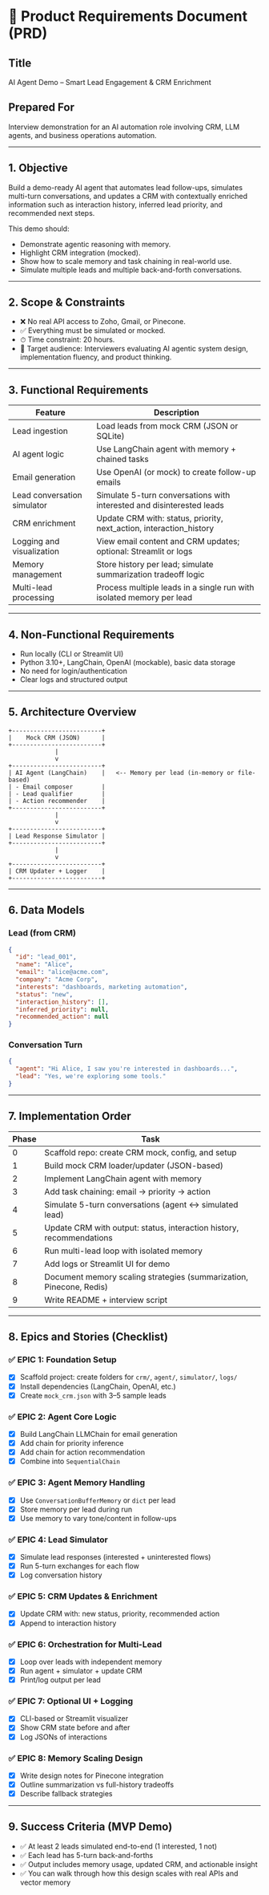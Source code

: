 # 🧾 Product Requirements Document (PRD)

## Title  
AI Agent Demo – Smart Lead Engagement & CRM Enrichment

## Prepared For  
Interview demonstration for an AI automation role involving CRM, LLM agents, and business operations automation.

---

## 1. Objective

Build a demo-ready AI agent that automates lead follow-ups, simulates multi-turn conversations, and updates a CRM with contextually enriched information such as interaction history, inferred lead priority, and recommended next steps.

This demo should:
- Demonstrate agentic reasoning with memory.
- Highlight CRM integration (mocked).
- Show how to scale memory and task chaining in real-world use.
- Simulate multiple leads and multiple back-and-forth conversations.

---

## 2. Scope & Constraints

- ❌ No real API access to Zoho, Gmail, or Pinecone.
- ✅ Everything must be simulated or mocked.
- ⏱ Time constraint: 20 hours.
- 🎯 Target audience: Interviewers evaluating AI agentic system design, implementation fluency, and product thinking.

---

## 3. Functional Requirements

| Feature                             | Description                                                                 |
|-------------------------------------|-----------------------------------------------------------------------------|
| Lead ingestion                      | Load leads from mock CRM (JSON or SQLite)                                   |
| AI agent logic                      | Use LangChain agent with memory + chained tasks                             |
| Email generation                    | Use OpenAI (or mock) to create follow-up emails                             |
| Lead conversation simulator         | Simulate 5-turn conversations with interested and disinterested leads       |
| CRM enrichment                      | Update CRM with: status, priority, next_action, interaction_history         |
| Logging and visualization           | View email content and CRM updates; optional: Streamlit or logs             |
| Memory management                   | Store history per lead; simulate summarization tradeoff logic               |
| Multi-lead processing               | Process multiple leads in a single run with isolated memory per lead        |

---

## 4. Non-Functional Requirements

- Run locally (CLI or Streamlit UI)
- Python 3.10+, LangChain, OpenAI (mockable), basic data storage
- No need for login/authentication
- Clear logs and structured output

---

## 5. Architecture Overview

```
+-------------------------+
|    Mock CRM (JSON)      |
+-------------------------+
             |
             v
+-------------------------+
| AI Agent (LangChain)    |   <-- Memory per lead (in-memory or file-based)
| - Email composer        |
| - Lead qualifier        |
| - Action recommender    |
+-------------------------+
             |
             v
+-------------------------+
| Lead Response Simulator |
+-------------------------+
             |
             v
+-------------------------+
| CRM Updater + Logger    |
+-------------------------+
```

---

## 6. Data Models

### Lead (from CRM)
```json
{
  "id": "lead_001",
  "name": "Alice",
  "email": "alice@acme.com",
  "company": "Acme Corp",
  "interests": "dashboards, marketing automation",
  "status": "new",
  "interaction_history": [],
  "inferred_priority": null,
  "recommended_action": null
}
```

### Conversation Turn
```json
{
  "agent": "Hi Alice, I saw you're interested in dashboards...",
  "lead": "Yes, we're exploring some tools."
}
```

---

## 7. Implementation Order

| Phase | Task                                                                 |
|-------|----------------------------------------------------------------------|
| 0     | Scaffold repo: create CRM mock, config, and setup                    |
| 1     | Build mock CRM loader/updater (JSON-based)                          |
| 2     | Implement LangChain agent with memory                               |
| 3     | Add task chaining: email → priority → action                        |
| 4     | Simulate 5-turn conversations (agent ↔ simulated lead)              |
| 5     | Update CRM with output: status, interaction history, recommendations|
| 6     | Run multi-lead loop with isolated memory                            |
| 7     | Add logs or Streamlit UI for demo                                   |
| 8     | Document memory scaling strategies (summarization, Pinecone, Redis) |
| 9     | Write README + interview script                                     |

---

## 8. Epics and Stories (Checklist)

### ✅ EPIC 1: Foundation Setup
- [x] Scaffold project: create folders for `crm/`, `agent/`, `simulator/`, `logs/`
- [x] Install dependencies (LangChain, OpenAI, etc.)
- [x] Create `mock_crm.json` with 3–5 sample leads

### ✅ EPIC 2: Agent Core Logic
- [x] Build LangChain LLMChain for email generation
- [x] Add chain for priority inference
- [x] Add chain for action recommendation
- [x] Combine into `SequentialChain`

### ✅ EPIC 3: Agent Memory Handling
- [x] Use `ConversationBufferMemory` or `dict` per lead
- [x] Store memory per lead during run
- [x] Use memory to vary tone/content in follow-ups

### ✅ EPIC 4: Lead Simulator
- [x] Simulate lead responses (interested + uninterested flows)
- [x] Run 5-turn exchanges for each flow
- [x] Log conversation history

### ✅ EPIC 5: CRM Updates & Enrichment
- [x] Update CRM with: new status, priority, recommended action
- [x] Append to interaction history

### ✅ EPIC 6: Orchestration for Multi-Lead
- [x] Loop over leads with independent memory
- [x] Run agent + simulator + update CRM
- [x] Print/log output per lead

### ✅ EPIC 7: Optional UI + Logging
- [x] CLI-based or Streamlit visualizer
- [x] Show CRM state before and after
- [x] Log JSONs of interactions

### ✅ EPIC 8: Memory Scaling Design
- [x] Write design notes for Pinecone integration
- [x] Outline summarization vs full-history tradeoffs
- [x] Describe fallback strategies

---

## 9. Success Criteria (MVP Demo)

- ✅ At least 2 leads simulated end-to-end (1 interested, 1 not)
- ✅ Each lead has 5-turn back-and-forths
- ✅ Output includes memory usage, updated CRM, and actionable insight
- ✅ You can walk through how this design scales with real APIs and vector memory
